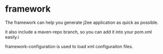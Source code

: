 framework
=========

The framework can help you generate j2ee application as quick as possible.

it also include a maven-repo branch, so you can add it into your pom.xml easily.i

framework-configuration is used to load xml configuraiton files.
